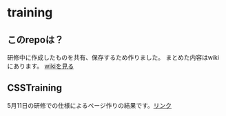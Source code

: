 # training

## このrepoは？
研修中に作成したものを共有、保存するため作りました。
まとめた内容はwikiにあります。
[wikiを見る](https://github.com/boxkun001/training/wiki)

## CSSTraining
5月11日の研修での仕様によるページ作りの結果です。[リンク](https://boxkun001.github.io/training/CSSTraining/)

